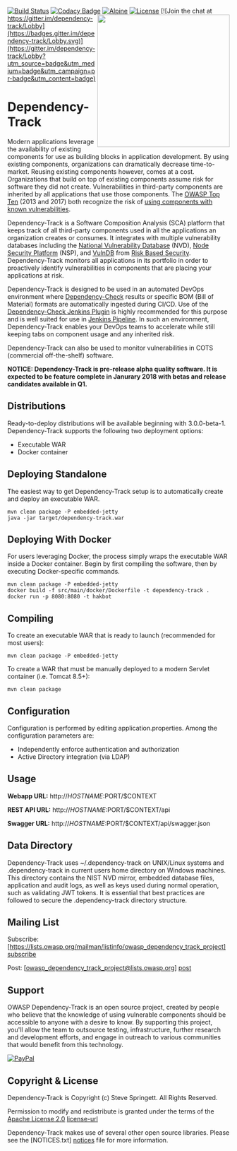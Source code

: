 [![Build Status](https://travis-ci.org/stevespringett/dependency-track.svg?branch=3.0-dev)](https://travis-ci.org/stevespringett/dependency-track) 
[![Codacy Badge](https://api.codacy.com/project/badge/Grade/a1d99b45c27e4d069f94d24bcce8d7e6)](https://www.codacy.com/app/stevespringett/dependency-track?utm_source=github.com&amp;utm_medium=referral&amp;utm_content=stevespringett/dependency-track&amp;utm_campaign=Badge_Grade)
[![Alpine](https://img.shields.io/badge/built%20on-Alpine-blue.svg)](https://github.com/stevespringett/Alpine)
<img src="https://stevespringett.github.io/dependency-track/images/dt.svg" width="300" align="right">
[![License][license-image]][license-url]
[![Join the chat at https://gitter.im/dependency-track/Lobby](https://badges.gitter.im/dependency-track/Lobby.svg)](https://gitter.im/dependency-track/Lobby?utm_source=badge&utm_medium=badge&utm_campaign=pr-badge&utm_content=badge)

Dependency-Track
=========

Modern applications leverage the availability of existing components for use as building blocks 
in application development. By using existing components, organizations can dramatically decrease
time-to-market. Reusing existing components however, comes at a cost. Organizations that build on 
top of existing components assume risk for software they did not create. Vulnerabilities in third-party
components are inherited by all applications that use those components. The [OWASP Top Ten] (2013 and 2017)
both recognize the risk of [using components with known vulnerabilities](https://www.owasp.org/index.php/Top_10_2013-A9-Using_Components_with_Known_Vulnerabilities).

Dependency-Track is a Software Composition Analysis (SCA) platform that keeps track of all third-party 
components used in all the applications an organization creates or consumes. It integrates with multiple
vulnerability databases including the [National Vulnerability Database] (NVD), [Node Security Platform] (NSP),
and [VulnDB] from [Risk Based Security]. Dependency-Track monitors all applications in its portfolio in order
to proactively identify vulnerabilities in components that are placing your applications at risk.  

Dependency-Track is designed to be used in an automated DevOps environment where [Dependency-Check]
results or specific BOM (Bill of Material) formats are automatically ingested during CI/CD. Use of the 
[Dependency-Check Jenkins Plugin] is highly recommended for this purpose and is well suited for use
in [Jenkins Pipeline]. In such an environment, Dependency-Track enables your DevOps teams to accelerate while
still keeping tabs on component usage and any inherited risk.

Dependency-Track can also be used to monitor vulnerabilities in COTS (commercial off-the-shelf) software.

**NOTICE: Dependency-Track is pre-release alpha quality software. It is expected to be feature complete 
in Janurary 2018 with betas and release candidates available in Q1.**


Distributions
-------------------

Ready-to-deploy distributions will be available beginning with 3.0.0-beta-1. Dependency-Track
supports the following two deployment options:

* Executable WAR
* Docker container


Deploying Standalone
-------------------

The easiest way to get Dependency-Track setup is to automatically create and deploy an executable WAR.

```shell
mvn clean package -P embedded-jetty
java -jar target/dependency-track.war
```

 
Deploying With Docker
-------------------

For users leveraging Docker, the process simply wraps the executable WAR inside a Docker container.
Begin by first compiling the software, then by executing Docker-specific commands. 

```shell
mvn clean package -P embedded-jetty
docker build -f src/main/docker/Dockerfile -t dependency-track .
docker run -p 8080:8080 -t hakbot
```
 
 
Compiling
-------------------

To create an executable WAR that is ready to launch (recommended for most users):

```shell
mvn clean package -P embedded-jetty
```

To create a WAR that must be manually deployed to a modern Servlet container (i.e. Tomcat 8.5+):

```shell
mvn clean package
```


Configuration
-------------------

Configuration is performed by editing application.properties. Among the configuration parameters are:

* Independently enforce authentication and authorization
* Active Directory integration (via LDAP)

Usage
-------------------

**Webapp URL:** http://$HOSTNAME:$PORT/$CONTEXT

**REST API URL:** http://$HOSTNAME:$PORT/$CONTEXT/api

**Swagger URL:** http://$HOSTNAME:$PORT/$CONTEXT/api/swagger.json


Data Directory
-------------------

Dependency-Track uses ~/.dependency-track on UNIX/Linux systems and .dependency-track in current users home
directory on Windows machines. This directory contains the NIST NVD mirror, embedded database files, application
and audit logs, as well as keys used during normal operation, such as validating JWT tokens. It is essential that
best practices are followed to secure the .dependency-track directory structure.

Mailing List
-------------------

Subscribe: [https://lists.owasp.org/mailman/listinfo/owasp_dependency_track_project] [subscribe]

Post: [owasp_dependency_track_project@lists.owasp.org] [post]


Support
-------------------

OWASP Dependency-Track is an open source project, created by people who believe that the knowledge of using 
vulnerable components should be accessible to anyone with a desire to know. By supporting this project, you'll
allow the team to outsource testing, infrastructure, further research and development efforts, and engage in 
outreach to various communities that would benefit from this technology.

[![PayPal](https://www.paypalobjects.com/en_US/i/btn/btn_donate_SM.gif)](https://www.paypal.com/cgi-bin/webscr?cmd=_donations&business=paypal%40owasp%2eorg&lc=US&item_name=OWASP%20Dependency-Track&no_note=0&currency_code=USD&bn=PP%2dDonationsBF)

Copyright & License
-------------------

Dependency-Track is Copyright (c) Steve Springett. All Rights Reserved.

Permission to modify and redistribute is granted under the terms of the 
[Apache License 2.0] [license-url]

Dependency-Track makes use of several other open source libraries. Please see
the [NOTICES.txt] [notices] file for more information.

  [GitHub Wiki]: https://github.com/stevespringett/dependency-track/wiki
  [National Vulnerability Database]: https://nvd.nist.gov
  [Node Security Platform]: https://nodesecurity.io
  [VulnDB]: https://vulndb.cyberriskanalytics.com
  [Risk Based Security]: https://www.riskbasedsecurity.com
  [OWASP Top Ten]: https://www.owasp.org/index.php/Category:OWASP_Top_Ten_Project
  [OWASP Wiki]: https://www.owasp.org/index.php/OWASP_Dependency_Track_Project
  [Dependency-Check]: https://www.owasp.org/index.php/OWASP_Dependency_Check
  [Dependency-Check Jenkins Plugin]: https://plugins.jenkins.io/dependency-check-jenkins-plugin
  [Jenkins Pipeline]: https://jenkins.io/solutions/pipeline/
  [license-image]: https://img.shields.io/badge/license-apache%20v2-brightgreen.svg
  [license-url]: https://github.com/stevespringett/alpine/blob/master/LICENSE.txt
  [subscribe]: https://lists.owasp.org/mailman/listinfo/owasp_dependency_track_project
  [post]: mailto:owasp_dependency_track_project@lists.owasp.org
  [Apache License 2.0]: https://github.com/stevespringett/dependency-track/blob/3.0-dev/LICENSE.txt
  [notices]: https://github.com/stevespringett/dependency-track/blob/master/NOTICES.txt
  [Alpine]: https://github.com/stevespringett/Alpine
